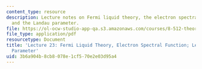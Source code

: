 ```yaml
---
content_type: resource
description: Lecture notes on Fermi liquid theory, the electron spectral function,
  and the Landau parameter.
file: https://ol-ocw-studio-app-qa.s3.amazonaws.com/courses/8-512-theory-of-solids-ii-spring-2009/3b6a904b8cb8078e1cf570e2e03d95a4_MIT8_512s09_lec23_24.pdf
file_type: application/pdf
resourcetype: Document
title: 'Lecture 23: Fermi Liquid Theory, Electron Spectral Function; Lecture 24: Landau
  Parameter'
uid: 3b6a904b-8cb8-078e-1cf5-70e2e03d95a4
---
```

